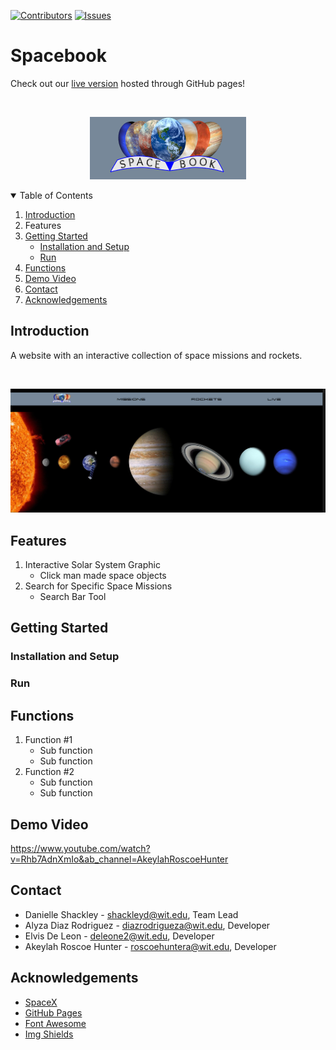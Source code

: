 [![Contributors][contributors-shield]][contributors-url]
[![Issues][issues-shield]][issues-url]



<!-- LOGO -->
# Spacebook

Check out our [live version](https://alyzadiaz.github.io/spacebook/HTML/home.html) hosted through GitHub pages!

<br/>
<p align="center">
    <img src="RESOURCES/logo.png">
</p>

<!-- TABLE OF CONTENTS -->
<details open="open">
  <summary>Table of Contents</summary>
  <ol>
    <li>
      <a href="#introduction">Introduction</a>
    </li>
      <li><a href+"#features">Features</a>
    <li><a href="#getting-started">Getting Started</a>
        <ul>
          <li><a href="#installation-and-setup">Installation and Setup</a></li>
          <li><a href="#run">Run</a></li>
      </ul>
    </li>
    <li><a href="#functions">Functions</a></li>
    <li><a href="#demo-video">Demo Video</a></li>
    <li><a href="#contact">Contact</a></li>
    <li><a href="#acknowledgements">Acknowledgements</a></li>
  </ol>
</details>

## Introduction
A website with an interactive collection of space missions and rockets.

<br/>
<p align="center">
  <img src="RESOURCES/PROJECT IMAGES/spacebook-home.PNG">
</p>

## Features
1. Interactive Solar System Graphic 
    * Click man made space objects
2. Search for Specific Space Missions
    * Search Bar Tool
## Getting Started

### Installation and Setup

### Run


## Functions
<ol>
    <li>Function #1
        <ul>
            <li>Sub function</li>
            <li>Sub function</li>
        </ul>
    </li>
    <li>Function #2
        <ul>
            <li>Sub function</li>
            <li>Sub function</li>
        </ul>
    </li>
</ol>

## Demo Video
https://www.youtube.com/watch?v=Rhb7AdnXmIo&ab_channel=AkeylahRoscoeHunter
## Contact

* Danielle Shackley - shackleyd@wit.edu, Team Lead
* Alyza Diaz Rodriguez - diazrodrigueza@wit.edu, Developer
* Elvis De Leon - deleone2@wit.edu, Developer
* Akeylah Roscoe Hunter - roscoehuntera@wit.edu, Developer

## Acknowledgements
* [SpaceX](https://api.spacexdata.com/)
* [GitHub Pages](https://pages.github.com)
* [Font Awesome](https://fontawesome.com)
* [Img Shields](https://shields.io)


[contributors-shield]: https://img.shields.io/github/contributors/alyzadiaz/spacebook.svg?style=for-the-badge
[contributors-url]: https://github.com/alyzadiaz/spacebook/graphs/contributors
[issues-shield]: https://img.shields.io/github/issues/alyzadiaz/spacebook.svg?style=for-the-badge
[issues-url]: https://github.com/alyzadiaz/spacebook/issues
